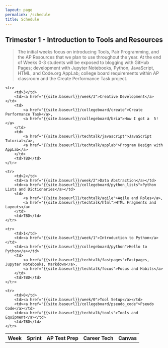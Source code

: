 ```yaml
---
layout: page
permalink: /schedule
title: Schedule
---
```


## Trimester 1 - Introduction to Tools and Resources
> The initial weeks focus on introducing Tools, Pair Programming, and the AP Resources that we plan to use throughout the year. At the end of Weeks 0-3 students will be exposed to blogging with GitHub Pages; development with Jupyter Notebooks, Python, JavaScript, HTML, and Code.org AppLab; college board requirements within AP classroom and the Create Performance Task project.

<table>
    <tr>
     <th>Week</th>
     <th>Sprint</th>
     <th>AP Test Prep</th>
     <th>Career Tech</th>
     <th>Canvas</th>
    </tr>
    
    <tr>
        <td>3</td>
        <td><a href="{{site.baseurl}}/week/3">Creative Development</a></td>
        <td>
            <a href="{{site.baseurl}}/collegeboard/create">Create Performance Task</a>,
            <a href="{{site.baseurl}}/collegeboard/bria">How I got a  5!</a>
        </td>
        <td>
            <a href="{{site.baseurl}}/techtalk/javascript">JavaScript Tutorial</a>,
            <a href="{{site.baseurl}}/techtalk/applab">Program Design with AppLab</a>
        </td>
        <td>TBD</td>
    </tr>

    <tr>
        <td>2</td>
        <td><a href="{{site.baseurl}}/week/2">Data Abstraction</a></td>
        <td><a href="{{site.baseurl}}/collegeboard/python_lists">Python Lists and Dictionaries</a></td>
        <td>
            <a href="{{site.baseurl}}/techtalk/agile">Agile and Roles</a>,
            <a href="{{site.baseurl}}/techtalk/html">HTML Fragments and Layouts</a>
        </td>
        <td>TBD</td>
    </tr>

    <tr>
        <td>1</td>
        <td><a href="{{site.baseurl}}/week/1">Introduction to Python</a></td>
        <td><a href="{{site.baseurl}}/collegeboard/python">Hello to Python</a></td>
        <td>
            <a href="{{site.baseurl}}/techtalk/fastpages">Fastpages, Jupyter Notebooks, Markdown</a>,
            <a href="{{site.baseurl}}/techtalk/focus">Focus and Habits</a>       
        </td>
        <td>TBD</td>
    </tr>
    
    <tr>
        <td>0</td>
        <td><a href="{{site.baseurl}}/week/0">Tool Setup</a></td>
        <td><a href="{{site.baseurl}}/collegeboard/pseudo_code">Pseudo Code</a></td>
        <td><a href="{{site.baseurl}}/techtalk/tools">Tools and Equipment</a></td>
        <td>TBD</td>
    </tr>
    
</table>

<!---
    <tr>
        <td>10</td>
        <td><a href="">Algorithms for Images</a></td>
        <td><a href="https://apclassroom.collegeboard.org/103/home?unit=2">2.2 Data Compression</a></td>
        <td><a href="">Image Manipulations (TBD)</a></td>
        <td>TBD</td>
    </tr>

    <tr>
        <td>9</td>
        <td><a href="">Working with Images</a></td>
        <td><a href="https://apclassroom.collegeboard.org/103/home?unit=2">2.3 Extracting Information from Data</a></td>
        <td><a href="https://csp.nighthawkcodingsociety.com/starter/rgb/">RGB Values and Base64</a></td>
        <td>TBD</td>
    </tr>

    <tr>
        <td>8</td>
        <td><a href="">Working with Binary</a></td>
        <td><a href="https://apclassroom.collegeboard.org/103/home?unit=2">2.1 Binary Numbers</a></td>
        <td><a href="frontend/binary">Binary Calculator ASCII, Base 2, 8, 16 (TBD)</a></td>
        <td>TBD</td>
    </tr>

    <tr>
        <td>7</td>
        <td><a href="">Test Driven Development</a></td>
        <td><a href="https://apclassroom.collegeboard.org/103/home?unit=1">1.4 Identifying and Correct Errors</a></td>
        <td><a href="api/overview">Frontend and Backend use cases (API)</a></td>
        <td>TBD</td>
    </tr>

    <tr>
        <td>6</td>
        <td><a href="">AWS, Docker, Nginx Deployment</a></td>
        <td><a href="https://apclassroom.collegeboard.org/103/home?unit=1">1.3 Program Design and Development</a></td>
        <td><a href="tutorial/bash">Bash Introduction</a>,
            <a href="tutorial/deploy">Deployment Guide</a>
        </td>
        <td>TBD</td>
    </tr>

    <tr>
        <td>5</td>
        <td><a href="">Flask/Python Backend Development</a></td>
        <td><a href="https://apclassroom.collegeboard.org/103/home?unit=1">1.2 Program Function and Purpose</a></td>
        <td><a href="tutorial/webapi">Python API Endpoints using Jokes</a></td>
        <td>TBD</td>
    </tr>

    <tr>
        <td>4</td>
        <td><a href="">HTML/JavaScript Frontend Development</a></td>
        <td><a href="https://apclassroom.collegeboard.org/103/home?unit=1">1.1 Collaboration</a></td>
        <td><a href="frontend/overview.html">Frontend with Fastpages</a></td>
        <td>TBD</td>
    </tr>
-->
